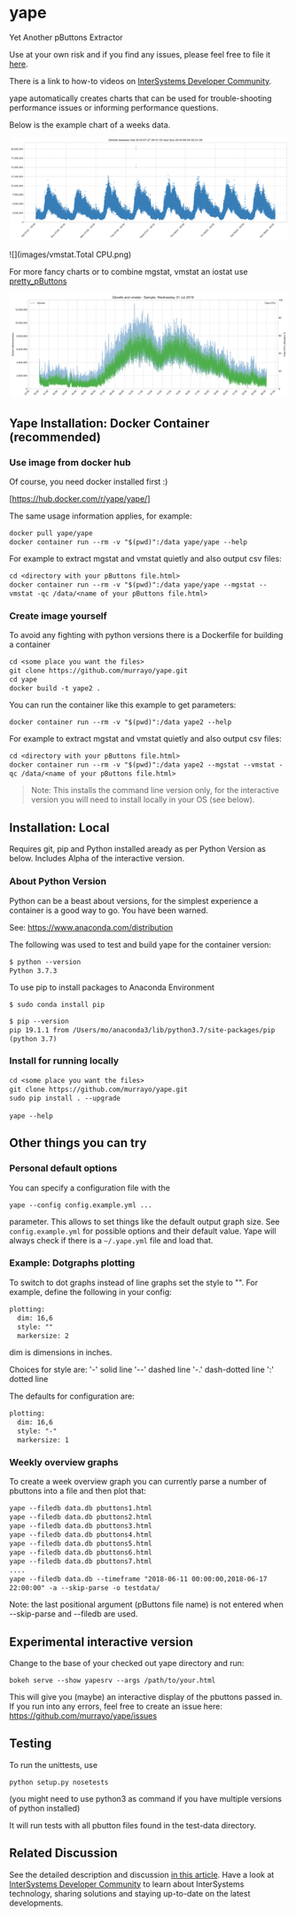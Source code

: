 # yape

Yet Another pButtons Extractor

Use at your own risk and if you find any issues, please feel free to file it [here](https://github.com/murrayo/yape/issues).

There is a link to how-to videos on [InterSystems Developer Community](https://community.intersystems.com/post/unpacking-pbuttons-yape-update-notes-and-quick-guides).

yape automatically creates charts that can be used for trouble-shooting performance issues or informing performance questions.

Below is the example chart of a weeks data.

![](images/mgstat.Glorefs.png)

![](images/vmstat.Total CPU.png)

For more fancy charts or to combine mgstat, vmstat an iostat use [pretty_pButtons](https://github.com/murrayo/MUT)

![](images/temp_Glorefs_and_vmstat_-_Sample_Wednesday_31_Jul_2019.png)


## Yape Installation: Docker Container (recommended)

### Use image from docker hub

Of course, you need docker installed first :)

[https://hub.docker.com/r/yape/yape/]

The same usage information applies, for example:

```
docker pull yape/yape
docker container run --rm -v "$(pwd)":/data yape/yape --help
```

For example to extract mgstat and vmstat quietly and also output csv files:
```
cd <directory with your pButtons file.html>
docker container run --rm -v "$(pwd)":/data yape/yape --mgstat --vmstat -qc /data/<name of your pButtons file.html>
```


### Create image yourself

To avoid any fighting with python versions there is a Dockerfile for building a container

```
cd <some place you want the files>
git clone https://github.com/murrayo/yape.git
cd yape
docker build -t yape2 .
```

You can run the container like this example to get parameters:
```
docker container run --rm -v "$(pwd)":/data yape2 --help
```

For example to extract mgstat and vmstat quietly and also output csv files:
```
cd <directory with your pButtons file.html>
docker container run --rm -v "$(pwd)":/data yape2 --mgstat --vmstat -qc /data/<name of your pButtons file.html>
```

>Note:
>This installs the command line version only, for the interactive version you will need to install locally in your OS (see below).



## Installation: Local

Requires git, pip and Python installed aready as per Python Version as below. Includes Alpha of the interactive version.

### About Python Version

Python can be a beast about versions, for the simplest experience a container is a good way to go. You have been warned.

See: https://www.anaconda.com/distribution

The following was used to test and build yape for the container version:

```
$ python --version
Python 3.7.3
```

To use pip to install packages to Anaconda Environment
```
$ sudo conda install pip
```

```
$ pip --version
pip 19.1.1 from /Users/mo/anaconda3/lib/python3.7/site-packages/pip (python 3.7)
```

### Install for running locally

```
cd <some place you want the files>
git clone https://github.com/murrayo/yape.git
sudo pip install . --upgrade

yape --help
```

## Other things you can try

### Personal default options

You can specify a configuration file with the
```
yape --config config.example.yml ...
```
parameter. This allows to set things like the default output graph size. See `config.example.yml` for possible options and their default value.
Yape will always check if there is a `~/.yape.yml` file and load that.

### Example: Dotgraphs plotting
To switch to dot graphs instead of line graphs set the style to "". For example, define the following in your config:
```
plotting:
  dim: 16,6
  style: ""
  markersize: 2
```

dim is dimensions in inches.

Choices for style are:
'-' solid line
'--' dashed line
'-.' dash-dotted line
':' dotted line

The defaults for configuration are:
```
plotting:
  dim: 16,6
  style: "-"
  markersize: 1
```

### Weekly overview graphs

To create a week overview graph you can currently parse a number of pbuttons into a file and then plot that:
```
yape --filedb data.db pbuttons1.html
yape --filedb data.db pbuttons2.html
yape --filedb data.db pbuttons3.html
yape --filedb data.db pbuttons4.html
yape --filedb data.db pbuttons5.html
yape --filedb data.db pbuttons6.html
yape --filedb data.db pbuttons7.html
....
yape --filedb data.db --timeframe "2018-06-11 00:00:00,2018-06-17 22:00:00" -a --skip-parse -o testdata/ 
```
Note: the last positional argument (pButtons file name) is not entered when --skip-parse and --filedb are used.

## Experimental interactive version

Change to the base of your checked out yape directory and run:
```
bokeh serve --show yapesrv --args /path/to/your.html
```

This will give you (maybe) an interactive display of the pbuttons passed in. If you run into any errors, feel free to create an issue here: https://github.com/murrayo/yape/issues

## Testing

To run the unittests, use
```
python setup.py nosetests
```
(you might need to use python3 as command if you have multiple versions of python installed)

It will run tests with all pbutton files found in the test-data directory.

## Related Discussion

See the detailed description and discussion [in this article](https://community.intersystems.com/post/yape-yet-another-pbuttons-extractor-and-automatically-create-charts).
Have a look at [InterSystems Developer Community](community.intersystems.com) to learn about InterSystems technology, sharing solutions and staying up-to-date on the latest developments.
